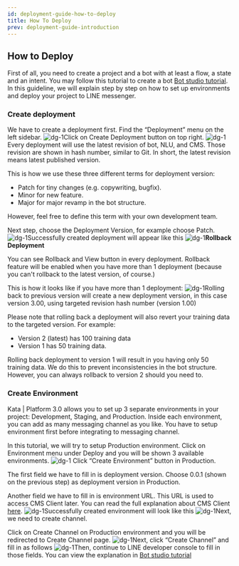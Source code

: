 ```yaml
---
id: deployment-guide-how-to-deploy
title: How To Deploy
prev: deployment-guide-introduction
---
```


## How to Deploy

First of all, you need to create a project and a bot with at least a flow, a state and an intent. You may follow this tutorial to create a bot [Bot studio tutorial](https://temankata.quip.com/xln7AZ62Cno4). In this guideline, we will explain step by step on how to set up environments and deploy your project to LINE messenger.

### Create deployment

We have to create a deployment first. Find the “Deployment” menu on the left sidebar.
![dg-1](./images/dg-1.png)Click on Create Deployment button on top right.
![dg-1](./images/dg-2.png)Every deployment will use the latest revision of bot, NLU, and CMS. Those revision are shown in hash number, similar to Git. In short, the latest revision means latest published version.

This is how we use these three different terms for deployment version:

- Patch for tiny changes (e.g. copywriting, bugfix).
- Minor for new feature.
- Major for major revamp in the bot structure.

However, feel free to define this term with your own development team.

Next step, choose the Deployment Version, for example choose Patch.
![dg-1](./images/dg-3.png)Successfully created deployment will appear like this
![dg-1](./images/dg-4.png)**Rollback Deployment**

You can see Rollback and View button in every deployment. Rollback feature will be enabled when you have more than 1 deployment (because you can't rollback to the latest version, of course.)

This is how it looks like if you have more than 1 deployment:
![dg-1](./images/dg-5.png)Rolling back to previous version will create a new deployment version, in this case version 3.00, using targeted revision hash number (version 1.00)

Please note that rolling back a deployment will also revert your training data to the targeted version. For example:

- Version 2 (latest) has 100 training data
- Version 1 has 50 training data.

Rolling back deployment to version 1 will result in you having only 50 training data. We do this to prevent inconsistencies in the bot structure. However, you can always rollback to version 2 should you need to.

### Create Environment

Kata | Platform 3.0 allows you to set up 3 separate environments in your project: Development, Staging, and Production. Inside each environment, you can add as many messaging channel as you like. You have to setup environment first before integrating to messaging channel.

In this tutorial, we will try to setup Production environment. Click on Environment menu under Deploy and you will be shown 3 available environments.
![dg-1](./images/dg-6.png)
Click “Create Environment” button in Production.

The first field we have to fill in is deployment version. Choose 0.0.1 (shown on the previous step) as deployment version in Production.

Another field we have to fill in is environment URL. This URL is used to access CMS Client later. You can read the full explanation about CMS Client [here](http://sss.c/).
![dg-1](./images/dg-7.png)Successfully created environment will look like this
![dg-1](./images/dg-8.png)Next, we need to create channel.

Click on Create Channel on Production environment and you will be redirected to Create Channel page.
![dg-1](./images/dg-9.png)Next, click “Create Channel” and fill in as follows
![dg-1](./images/dg-10.png)Then, continue to LINE developer console to fill in those fields. You can view the explanation in [Bot studio tutorial](https://temankata.quip.com/xln7AZ62Cno4)
